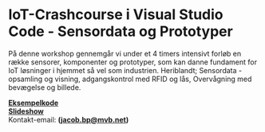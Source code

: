 # IoT-Crashcourse i Visual Studio Code - Sensordata og Prototyper

På denne workshop gennemgår vi under et 4 timers intensivt forløb en række sensorer, komponenter og prototyper, som kan danne fundament for IoT løsninger i hjemmet så vel som industrien. Heriblandt; Sensordata - opsamling og visning, adgangskontrol med RFID og lås, Overvågning med bevægelse og billede.

<b>[Eksempelkode](https://github.com/iakop/IoT-Crashcourse-2/tree/main/examples)</b></br>
<b>[Slideshow](https://raw.githubusercontent.com/iakop/IoT-Crashcourse-2/master/latex/build/main.pdf)</b></br>
Kontakt-email: <b>(jacob.bp@mvb.net)</b></br>
